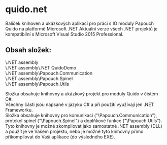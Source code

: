 # quido.net
Balíček knihoven a ukázkových aplikací pro práci s IO moduly Papouch Quido na platformě Microsoft .NET
Aktuální verze všech .NET projektů je kompatibilní s Microsoft Visual Studio 2015 Professional.

Obsah složek:
-------------

\\.NET assembly  
\\.NET assembly\\.NET QuidoDemo  
\\.NET assembly\Papouch.Communication  
\\.NET assembly\Papouch.Spinel  
\\.NET assembly\Papouch.Utils  
  
Složka obsahuje knihovny a ukázkový projekt pro moduly Quido v čistém C#.  
Všechny části jsou napsané v jazyku C# a při použití využívají jen .NET Frameworku.  
Složka obsahuje knihovny pro komunikaci ("\Papouch.Communication"), protokol spinel ("\Papouch.Spinel") a doplňkové funkce ("\Papouch.Utils"). Tyto knihovny je možné zkompilovat jako samostatné .NET assembly (DLL) a použít je ve Vašem projektu, nebo je možné tyto knihovny přímo přikompilovat do Vaší aplikace (do výsledného EXE). 

